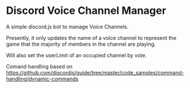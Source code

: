 # Discord Voice Channel Manager

A simple discord.js bot to manage Voice Channels.

Presently, it only updates the name of a voice channel to represent the game that the majority of members in the channel are playing.

Will also set the userLimit of an occupied channel by vote.

Comand handling based on https://github.com/discordjs/guide/tree/master/code_samples/command-handling/dynamic-commands